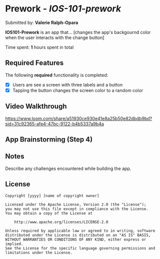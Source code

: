# Prework - *IOS-101-prework*

Submitted by: **Valerie Ralph-Opara**

**IOS101-Prework** is an app that... [changes the app's backgournd color when the user interacts with the change button] 

Time spent: **1** hours spent in total

## Required Features

The following **required** functionality is completed:

- [x] Users are see a screen with three labels and a button
- [x] Tapping the button changes the screen color to a random color
 
## Video Walkthrough
https://www.loom.com/share/a51930ce930e41e8a25b50e82dbdb9bd?sid=31c92365-afe4-47bc-9122-b4b5337a9b4a



## App Brainstorming (Step 4)

## Notes

Describe any challenges encountered while building the app.

## License

    Copyright [yyyy] [name of copyright owner]

    Licensed under the Apache License, Version 2.0 (the "License");
    you may not use this file except in compliance with the License.
    You may obtain a copy of the License at

        http://www.apache.org/licenses/LICENSE-2.0

    Unless required by applicable law or agreed to in writing, software
    distributed under the License is distributed on an "AS IS" BASIS,
    WITHOUT WARRANTIES OR CONDITIONS OF ANY KIND, either express or implied.
    See the License for the specific language governing permissions and
    limitations under the License.
